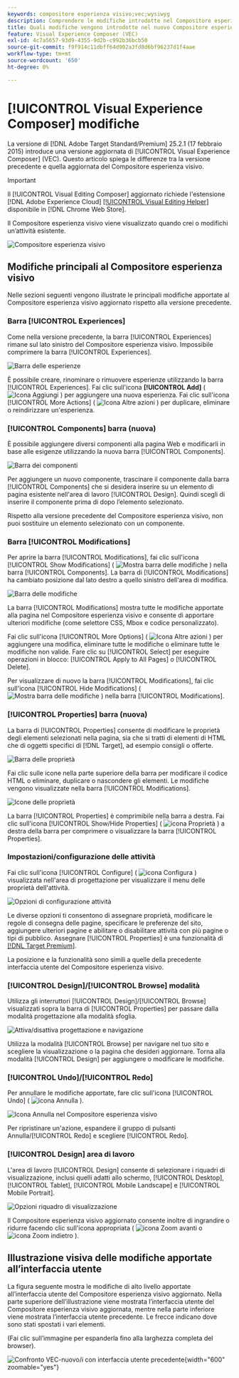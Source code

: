 ```yaml
---
keywords: compositore esperienza visivo;vec;wysiwyg
description: Comprendere le modifiche introdotte nel Compositore esperienza visivo nella versione Adobe Target 25.2.1 (17 febbraio 2025).
title: Quali modifiche vengono introdotte nel nuovo Compositore esperienza visivo?
feature: Visual Experience Composer (VEC)
exl-id: 4c7a5657-93d9-4355-9d2b-c992b36bcb50
source-git-commit: f9f914c11dbff64d902a3fd8d6bf96237d1f4aae
workflow-type: tm+mt
source-wordcount: '650'
ht-degree: 0%

---
```


# [!UICONTROL Visual Experience Composer] modifiche

La versione di [!DNL Adobe Target Standard/Premium] 25.2.1 (17 febbraio 2015) introduce una versione aggiornata di [!UICONTROL Visual Experience Composer] (VEC). Questo articolo spiega le differenze tra la versione precedente e quella aggiornata del Compositore esperienza visivo.

>[!IMPORTANT]
>
>Il [!UICONTROL Visual Editing Composer] aggiornato richiede l&#39;estensione [!DNL Adobe Experience Cloud] [[!UICONTROL Visual Editing Helper]](/help/main/c-experiences/c-visual-experience-composer/r-troubleshoot-composer/visual-editing-helper-extension.md) disponibile in [!DNL Chrome Web Store].

Il Compositore esperienza visivo viene visualizzato quando crei o modifichi un’attività esistente.

![Compositore esperienza visivo](/help/main/c-experiences/c-visual-experience-composer/assets/vec-highlight-refresh.png)

## Modifiche principali al Compositore esperienza visivo

Nelle sezioni seguenti vengono illustrate le principali modifiche apportate al Compositore esperienza visivo aggiornato rispetto alla versione precedente.

### Barra [!UICONTROL Experiences]

Come nella versione precedente, la barra [!UICONTROL Experiences] rimane sul lato sinistro del Compositore esperienza visivo. Impossibile comprimere la barra [!UICONTROL Experiences].

![Barra delle esperienze](/help/main/c-experiences/c-visual-experience-composer/assets/experiences-panel.png)

È possibile creare, rinominare o rimuovere esperienze utilizzando la barra [!UICONTROL Experiences]. Fai clic sull&#39;icona **[!UICONTROL Add]** ( ![Icona Aggiungi](/help/main/assets/icons/Add.svg) ) per aggiungere una nuova esperienza. Fai clic sull&#39;icona [!UICONTROL More Actions] ( ![Icona Altre azioni](/help/main/assets/icons/MoreSmall.svg) ) per duplicare, eliminare o reindirizzare un&#39;esperienza.

### [!UICONTROL Components] barra (nuova)

È possibile aggiungere diversi componenti alla pagina Web e modificarli in base alle esigenze utilizzando la nuova barra [!UICONTROL Components].

![Barra dei componenti](/help/main/c-experiences/c-visual-experience-composer/assets/components-panel.png)

Per aggiungere un nuovo componente, trascinare il componente dalla barra [!UICONTROL Components] che si desidera inserire su un elemento di pagina esistente nell&#39;area di lavoro [!UICONTROL Design]. Quindi scegli di inserire il componente prima di dopo l’elemento selezionato.

Rispetto alla versione precedente del Compositore esperienza visivo, non puoi sostituire un elemento selezionato con un componente.

### Barra [!UICONTROL Modifications]

Per aprire la barra [!UICONTROL Modifications], fai clic sull&#39;icona [!UICONTROL Show Modifications] ( ![Mostra barra delle modifiche](/help/main/assets/icons/History.svg) ) nella barra [!UICONTROL Components]. La barra di [!UICONTROL Modifications] ha cambiato posizione dal lato destro a quello sinistro dell&#39;area di modifica.

![Barra delle modifiche](/help/main/c-experiences/c-visual-experience-composer/assets/modifications-panel.png)

La barra [!UICONTROL Modifications] mostra tutte le modifiche apportate alla pagina nel Compositore esperienza visivo e consente di apportare ulteriori modifiche (come selettore CSS, Mbox e codice personalizzato).

Fai clic sull&#39;icona [!UICONTROL More Options] ( ![Icona Altre azioni](/help/main/assets/icons/MoreSmall.svg) ) per aggiungere una modifica, eliminare tutte le modifiche o eliminare tutte le modifiche non valide. Fare clic su [!UICONTROL Select] per eseguire operazioni in blocco: [!UICONTROL Apply to All Pages] o [!UICONTROL Delete].

Per visualizzare di nuovo la barra [!UICONTROL Modifications], fai clic sull&#39;icona [!UICONTROL Hide Modifications] ( ![Mostra barra delle modifiche](/help/main/assets/icons/History.svg) ) nella barra [!UICONTROL Modifications].

### [!UICONTROL Properties] barra (nuova)

La barra di [!UICONTROL Properties] consente di modificare le proprietà degli elementi selezionati nella pagina, sia che si tratti di elementi di HTML che di oggetti specifici di [!DNL Target], ad esempio consigli o offerte.

![Barra delle proprietà](/help/main/c-experiences/c-visual-experience-composer/assets/properties-panel.png)

Fai clic sulle icone nella parte superiore della barra per modificare il codice HTML o eliminare, duplicare o nascondere gli elementi. Le modifiche vengono visualizzate nella barra [!UICONTROL Modifications].

![Icone delle proprietà](/help/main/c-experiences/c-visual-experience-composer/assets/options-icons.png)

La barra [!UICONTROL Properties] è comprimibile nella barra a destra. Fai clic sull&#39;icona [!UICONTROL Show/Hide Properties] ( ![icona Proprietà](/help/main/assets/icons/Propertie.svg) ) a destra della barra per comprimere o visualizzare la barra [!UICONTROL Properties].

### Impostazioni/configurazione delle attività

Fai clic sull&#39;icona [!UICONTROL Configure] ( ![icona Configura](/help/main/assets/icons/Setting.svg) ) visualizzata nell&#39;area di progettazione per visualizzare il menu delle proprietà dell&#39;attività.

![Opzioni di configurazione attività](/help/main/c-experiences/c-visual-experience-composer/assets/configure-options.png)

Le diverse opzioni ti consentono di assegnare proprietà, modificare le regole di consegna delle pagine, specificare le preferenze del sito, aggiungere ulteriori pagine e abilitare o disabilitare attività con più pagine o tipi di pubblico. Assegnare [!UICONTROL Properties] è una funzionalità di [[!DNL Target Premium]](/help/main/c-intro/intro.md#premium).

La posizione e la funzionalità sono simili a quelle della precedente interfaccia utente del Compositore esperienza visivo.

### [!UICONTROL Design]/[!UICONTROL Browse] modalità

Utilizza gli interruttori [!UICONTROL Design]/[!UICONTROL Browse] visualizzati sopra la barra di [!UICONTROL Properties] per passare dalla modalità progettazione alla modalità sfoglia.

![Attiva/disattiva progettazione e navigazione](/help/main/c-experiences/c-visual-experience-composer/assets/design-browse-mode.png)

Utilizza la modalità [!UICONTROL Browse] per navigare nel tuo sito e scegliere la visualizzazione o la pagina che desideri aggiornare. Torna alla modalità [!UICONTROL Design] per aggiungere o modificare le modifiche.

### [!UICONTROL Undo]/[!UICONTROL Redo]

Per annullare le modifiche apportate, fare clic sull&#39;icona [!UICONTROL Undo] ( ![icona Annulla](/help/main/assets/icons/Undo.svg) ).

![Icona Annulla nel Compositore esperienza visivo](/help/main/c-experiences/c-visual-experience-composer/assets/undo.png)

Per ripristinare un&#39;azione, espandere il gruppo di pulsanti Annulla/[!UICONTROL Redo] e scegliere [!UICONTROL Redo].

### [!UICONTROL Design] area di lavoro

L&#39;area di lavoro [!UICONTROL Design] consente di selezionare i riquadri di visualizzazione, inclusi quelli adatti allo schermo, [!UICONTROL Desktop], [!UICONTROL Tablet], [!UICONTROL Mobile Landscape] e [!UICONTROL Mobile Portrait].

![Opzioni riquadro di visualizzazione](/help/main/c-experiences/c-visual-experience-composer/assets/viewports.png)

Il Compositore esperienza visivo aggiornato consente inoltre di ingrandire o ridurre facendo clic sull&#39;icona appropriata ( ![icona Zoom avanti](/help/main/assets/icons/ZoomIn.svg) o ![icona Zoom indietro](/help/main/assets/icons/ZoomOut.svg) ).

## Illustrazione visiva delle modifiche apportate all’interfaccia utente

La figura seguente mostra le modifiche di alto livello apportate all’interfaccia utente del Compositore esperienza visivo aggiornato. Nella parte superiore dell’illustrazione viene mostrata l’interfaccia utente del Compositore esperienza visivo aggiornata, mentre nella parte inferiore viene mostrata l’interfaccia utente precedente. Le frecce indicano dove sono stati spostati i vari elementi.

(Fai clic sull’immagine per espanderla fino alla larghezza completa del browser).

![Confronto VEC-nuovo/i con interfaccia utente precedente](/help/main/c-experiences/c-visual-experience-composer/assets/vec-comparison.png){width="600" zoomable="yes"}
